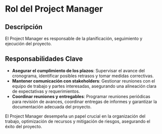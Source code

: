 # Rol del Project Manager

## Descripción
El Project Manager es responsable de la planificación, seguimiento y ejecución del proyecto.

## Responsabilidades Clave
- **Asegurar el cumplimiento de los plazos**: Supervisar el avance del cronograma, identificar posibles retrasos y tomar medidas correctivas.
- **Mantener comunicación con stakeholders**: Gestionar reuniones con el equipo de trabajo y partes interesadas, asegurando una alineación clara de expectativas y requerimientos.
- **Coordinar reuniones y entregables**: Programar reuniones periódicas para revisión de avances, coordinar entregas de informes y garantizar la documentación adecuada del proyecto.

El Project Manager desempeña un papel crucial en la organización del trabajo, optimización de recursos y mitigación de riesgos, asegurando el éxito del proyecto.
